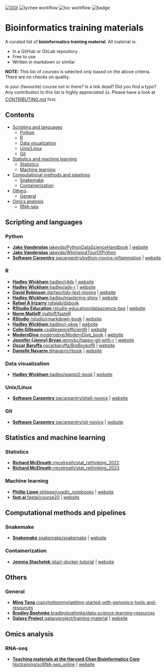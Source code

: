 [![DOI](https://zenodo.org/badge/437832906.svg)](https://zenodo.org/badge/latestdoi/437832906)
![lychee workflow](https://github.com/sib-swiss/training-collection/actions/workflows/lychee-action.yml/badge.svg)
![toc workflow](https://github.com/sib-swiss/training-collection/actions/workflows/toc-generator.yml/badge.svg)
![badge](https://img.shields.io/endpoint?url=https://gist.githubusercontent.com/GeertvanGeest/5dd50ff10dbb3fe3222aa8ac658878bf/raw/ncourses.json)

# Bioinformatics training materials

A curated list of **bioinformatics training material**. All material is:

- In a GitHub or GitLab repository
- Free to use
- Written in markdown or similar

**NOTE:** This list of courses is selected *only* based on the above criteria. There are *no* checks on quality.

Is your (favourite) course not in there? Is a link dead? Did you find a typo? Any contribution to this list is highly appreciated :+1:. Please have a look at [CONTRIBUTING.md](CONTRIBUTING.md) first.

## Contents

- [Scripting and languages](#scripting-and-languages)
  - [Python](#python)
  - [R](#r)
  - [Data visualization](#data-visualization)
  - [Unix/Linux](#unix/linux)
  - [Git](#git)
- [Statistics and machine learning](#statistics-and-machine-learning)
  - [Statistics](#statistics)
  - [Machine learning](#machine-learning)
- [Computational methods and pipelines](#computational-methods-and-pipelines)
  - [Snakemake](#snakemake)
  - [Containerization](#containerization)
- [Others](#others)
  - [General](#general)
- [Omics analysis](#omics-analysis)
  - [RNA-seq](#rna-seq)

## Scripting and languages


### Python

- [**Jake Vanderplas** jakevdp/PythonDataScienceHandbook](https://github.com/jakevdp/PythonDataScienceHandbook) | [website](http://jakevdp.github.io/PythonDataScienceHandbook)
- [**Jake Vanderplas** jakevdp/WhirlwindTourOfPython](https://github.com/jakevdp/WhirlwindTourOfPython)
- [**Software Carpentry** swcarpentry/python-novice-inflammation](https://github.com/swcarpentry/python-novice-inflammation) | [website](http://swcarpentry.github.io/python-novice-inflammation/)

### R

- [**Hadley Wickham** hadley/r4ds](https://github.com/hadley/r4ds) | [website](http://r4ds.hadley.nz)
- [**Hadley Wickham** hadley/adv-r](https://github.com/hadley/adv-r) | [website](http://adv-r.hadley.nz)
- [**David Robinson** dgrtwo/tidy-text-mining](https://github.com/dgrtwo/tidy-text-mining) | [website](http://tidytextmining.com)
- [**Hadley Wickham** hadley/mastering-shiny](https://github.com/hadley/mastering-shiny) | [website](https://mastering-shiny.org)
- [**Rafael A Irizarry** rafalab/dsbook](https://github.com/rafalab/dsbook)
- [**RStudio Education** rstudio-education/datascience-box](https://github.com/rstudio-education/datascience-box) | [website](https://datasciencebox.org)
- [**Norm Matloff** matloff/fasteR](https://github.com/matloff/fasteR)
- [**RStudio** rstudio/rmarkdown-book](https://github.com/rstudio/rmarkdown-book) | [website](https://bookdown.org/yihui/rmarkdown)
- [**Hadley Wickham** hadley/r-pkgs](https://github.com/hadley/r-pkgs) | [website](https://r-pkgs.org)
- [**Colin Gillespie** csgillespie/efficientR](https://github.com/csgillespie/efficientR) | [website](https://csgillespie.github.io/efficientR/)
- [**ModernDive** moderndive/ModernDive_book](https://github.com/moderndive/ModernDive_book) | [website](https://www.moderndive.com)
- [**Jennifer (Jenny) Bryan** jennybc/happy-git-with-r](https://github.com/jennybc/happy-git-with-r) | [website](https://happygitwithr.com)
- [**Oscar Baruffa** oscarbaruffa/BigBookofR](https://github.com/oscarbaruffa/BigBookofR) | [website](https://www.bigbookofr.com)
- [**Danielle Navarro** djnavarro/rbook](https://github.com/djnavarro/rbook) | [website](https://learningstatisticswithr.com)

### Data visualization

- [**Hadley Wickham** hadley/ggplot2-book](https://github.com/hadley/ggplot2-book) | [website](https://ggplot2-book.org)

### Unix/Linux

- [**Software Carpentry** swcarpentry/shell-novice](https://github.com/swcarpentry/shell-novice) | [website](http://swcarpentry.github.io/shell-novice/)

### Git

- [**Software Carpentry** swcarpentry/git-novice](https://github.com/swcarpentry/git-novice) | [website](http://swcarpentry.github.io/git-novice/)

## Statistics and machine learning


### Statistics

- [**Richard McElreath** rmcelreath/stat_rethinking_2022](https://github.com/rmcelreath/stat_rethinking_2022)
- [**Richard McElreath** rmcelreath/stat_rethinking_2023](https://github.com/rmcelreath/stat_rethinking_2023)

### Machine learning

- [**Phillip Lippe** phlippe/uvadlc_notebooks](https://github.com/phlippe/uvadlc_notebooks/) | [website](https://uvadlc-notebooks.readthedocs.io/en/latest/)
- [**fast.ai** fastai/course20](https://github.com/fastai/course20) | [website](https://book.fast.ai)

## Computational methods and pipelines


### Snakemake

- [**Snakemake** snakemake/snakemake](https://github.com/snakemake/snakemake) | [website](https://snakemake.readthedocs.io)

### Containerization

- [**Jemma Stachelek** jsta/r-docker-tutorial](https://github.com/jsta/r-docker-tutorial) | [website](http://jsta.github.io/r-docker-tutorial)

## Others


### General

- [**Ming Tang** crazyhottommy/getting-started-with-genomics-tools-and-resources](https://github.com/crazyhottommy/getting-started-with-genomics-tools-and-resources)
- [**Bradley Boehmke** bradleyboehmke/data-science-learning-resources](https://github.com/bradleyboehmke/data-science-learning-resources)
- [**Galaxy Project** galaxyproject/training-material](https://github.com/galaxyproject/training-material) | [website](https://training.galaxyproject.org)

## Omics analysis


### RNA-seq

- [**Teaching materials at the Harvard Chan Bioinformatics Core** hbctraining/scRNA-seq_online](https://github.com/hbctraining/scRNA-seq_online) | [website](https://hbctraining.github.io/scRNA-seq_online/.)

